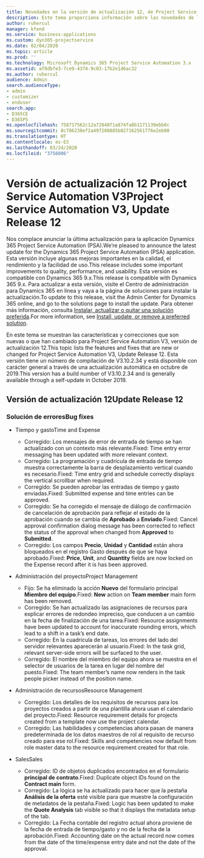 ```yaml
---
title: Novedades en la versión de actualización 12, de Project Service Automation V3
description: Este tema proporciona información sobre las novedades de la versión de actualización 12 de Project Service Automation, V3.
author: ruhercul
manager: kfend
ms.service: business-applications
ms.custom: dyn365-projectservice
ms.date: 02/04/2020
ms.topic: article
ms.prod: ''
ms.technology: Microsoft Dynamics 365 Project Service Automation 3.x
ms.assetid: af8dbfe3-7ce9-4374-9c03-17b2e1d6ac32
ms.author: ruhercul
audience: Admin
search.audienceType:
- admin
- customizer
- enduser
search.app:
- D365CE
- D365PS
ms.openlocfilehash: 758717562c12a72848f1a874fa8b1171139ebb0c
ms.sourcegitcommit: 8c786230ef2a497280885b827162561776e2eb00
ms.translationtype: HT
ms.contentlocale: es-ES
ms.lasthandoff: 03/24/2020
ms.locfileid: "3756006"
---
```

# <a name="project-service-automation-v3-update-release-12"></a><span data-ttu-id="6b5d6-103">Versión de actualización 12 Project Service Automation V3</span><span class="sxs-lookup"><span data-stu-id="6b5d6-103">Project Service Automation V3, Update Release 12</span></span>
<span data-ttu-id="6b5d6-104">Nos complace anunciar la última actualización para la aplicación Dynamics 365 Project Service Automation (PSA).</span><span class="sxs-lookup"><span data-stu-id="6b5d6-104">We’re pleased to announce the latest update for the Dynamics 365 Project Service Automation (PSA) application.</span></span> <span data-ttu-id="6b5d6-105">Esta versión incluye algunas mejoras importantes en la calidad, el rendimiento y la facilidad de uso.</span><span class="sxs-lookup"><span data-stu-id="6b5d6-105">This release includes some important improvements to quality, performance, and usability.</span></span> <span data-ttu-id="6b5d6-106">Esta versión es compatible con Dynamics 365 9.x.</span><span class="sxs-lookup"><span data-stu-id="6b5d6-106">This release is compatible with Dynamics 365 9.x.</span></span> <span data-ttu-id="6b5d6-107">Para actualizar a esta versión, visite el Centro de administración para Dynamics 365 en línea y vaya a la página de soluciones para instalar la actualización.</span><span class="sxs-lookup"><span data-stu-id="6b5d6-107">To update to this release, visit the Admin Center for Dynamics 365 online, and go to the solutions page to install the update.</span></span> <span data-ttu-id="6b5d6-108">Para obtener más información, consulta [Instalar, actualizar o quitar una solución preferida](https://docs.microsoft.com/power-platform/admin/install-remove-preferred-solution).</span><span class="sxs-lookup"><span data-stu-id="6b5d6-108">For more information, see [Install, update, or remove a preferred solution](https://docs.microsoft.com/power-platform/admin/install-remove-preferred-solution).</span></span>

<span data-ttu-id="6b5d6-109">En este tema se muestran las características y correcciones que son nuevas o que han cambiado para Project Service Automation V3, versión de actualización 12.</span><span class="sxs-lookup"><span data-stu-id="6b5d6-109">This topic lists the features and fixes that are new or changed for Project Service Automation V3, Update Release 12.</span></span> <span data-ttu-id="6b5d6-110">Esta versión tiene un número de compilación de V3.10.2.34 y está disponible con carácter general a través de una actualización automática en octubre de 2019.</span><span class="sxs-lookup"><span data-stu-id="6b5d6-110">This version has a build number of V3.10.2.34 and is generally available through a self-update in October 2019.</span></span>

## <a name="update-release-12"></a><span data-ttu-id="6b5d6-111">Versión de actualización 12</span><span class="sxs-lookup"><span data-stu-id="6b5d6-111">Update Release 12</span></span>

### <a name="bug-fixes"></a><span data-ttu-id="6b5d6-112">Solución de errores</span><span class="sxs-lookup"><span data-stu-id="6b5d6-112">Bug fixes</span></span>

- <span data-ttu-id="6b5d6-113">Tiempo y gasto</span><span class="sxs-lookup"><span data-stu-id="6b5d6-113">Time and Expense</span></span>

    - <span data-ttu-id="6b5d6-114">Corregido: Los mensajes de error de entrada de tiempo se han actualizado con un contexto más relevante.</span><span class="sxs-lookup"><span data-stu-id="6b5d6-114">Fixed: Time entry error messaging has been updated with more relevant context.</span></span>
    - <span data-ttu-id="6b5d6-115">Corregido: La programación y cuadrícula de entrada de tiempo muestra correctamente la barra de desplazamiento vertical cuando es necesario.</span><span class="sxs-lookup"><span data-stu-id="6b5d6-115">Fixed: Time entry grid and schedule correctly displays the vertical scrollbar when required.</span></span>
    - <span data-ttu-id="6b5d6-116">Corregido: Se pueden aprobar las entradas de tiempo y gasto enviadas.</span><span class="sxs-lookup"><span data-stu-id="6b5d6-116">Fixed: Submitted expense and time entries can be approved.</span></span>
    - <span data-ttu-id="6b5d6-117">Corregido: Se ha corregido el mensaje de diálogo de confirmación de cancelación de aprobación para reflejar el estado de la aprobación cuando se cambia de **Aprobado** a **Enviado**.</span><span class="sxs-lookup"><span data-stu-id="6b5d6-117">Fixed: Cancel approval confirmation dialog message has been corrected to reflect the status of the approval when changed from **Approved** to **Submitted**.</span></span>
    - <span data-ttu-id="6b5d6-118">Corregido: Los campos **Precio**, **Unidad** y **Cantidad** están ahora bloqueados en el registro Gasto después de que se haya aprobado.</span><span class="sxs-lookup"><span data-stu-id="6b5d6-118">Fixed: **Price**, **Unit**, and **Quantity** fields are now locked on the Expense record after it is has been approved.</span></span>

- <span data-ttu-id="6b5d6-119">Administración del proyecto</span><span class="sxs-lookup"><span data-stu-id="6b5d6-119">Project Management</span></span>

    - <span data-ttu-id="6b5d6-120">Fijo: Se ha eliminado la acción **Nuevo** del formulario principal **Miembro del equipo**.</span><span class="sxs-lookup"><span data-stu-id="6b5d6-120">Fixed: **New** action on **Team member** main form has been removed.</span></span>
    - <span data-ttu-id="6b5d6-121">Corregido: Se han actualizado las asignaciones de recursos para explicar errores de redondeo impreciso, que conducen a un cambio en la fecha de finalización de una tarea.</span><span class="sxs-lookup"><span data-stu-id="6b5d6-121">Fixed: Resource assignments have been updated to account for inaccurate rounding errors, which lead to a shift in a task’s end date.</span></span>
    - <span data-ttu-id="6b5d6-122">Corregido: En la cuadrícula de tareas, los errores del lado del servidor relevantes aparecerán al usuario.</span><span class="sxs-lookup"><span data-stu-id="6b5d6-122">Fixed: In the task grid, relevant server-side errors will be surfaced to the user.</span></span>
    - <span data-ttu-id="6b5d6-123">Corregido: El nombre del miembro del equipo ahora se muestra en el selector de usuarios de la tarea en lugar del nombre del puesto.</span><span class="sxs-lookup"><span data-stu-id="6b5d6-123">Fixed: The team member’s name now renders in the task people picker instead of the position name.</span></span>

- <span data-ttu-id="6b5d6-124">Administración de recursos</span><span class="sxs-lookup"><span data-stu-id="6b5d6-124">Resource Management</span></span>

    - <span data-ttu-id="6b5d6-125">Corregido: Los detalles de los requisitos de recursos para los proyectos creados a partir de una plantilla ahora usan el calendario del proyecto.</span><span class="sxs-lookup"><span data-stu-id="6b5d6-125">Fixed: Resource requirement details for projects created from a template now use the project calendar.</span></span>
    - <span data-ttu-id="6b5d6-126">Corregido: Las habilidades y competencias ahora pasan de manera predeterminada de los datos maestros de rol al requisito de recurso creado para ese rol.</span><span class="sxs-lookup"><span data-stu-id="6b5d6-126">Fixed: Skills and competencies now default from role master data to the resource requirement created for that role.</span></span>

- <span data-ttu-id="6b5d6-127">Sales</span><span class="sxs-lookup"><span data-stu-id="6b5d6-127">Sales</span></span>

    - <span data-ttu-id="6b5d6-128">Corregido: ID de objetos duplicados encontrados en el formulario **principal de contrato**.</span><span class="sxs-lookup"><span data-stu-id="6b5d6-128">Fixed: Duplicate object IDs found on the **Contract main** form.</span></span>
    - <span data-ttu-id="6b5d6-129">Corregido: La lógica se ha actualizado para hacer que la pestaña **Análisis de la oferta** esté visible para que muestre la configuración de metadatos de la pestaña.</span><span class="sxs-lookup"><span data-stu-id="6b5d6-129">Fixed: Logic has been updated to make the **Quote Analysis** tab visible so that it displays the metadata setup of the tab.</span></span>
    - <span data-ttu-id="6b5d6-130">Corregido: La Fecha contable del registro actual ahora proviene de la fecha de entrada de tiempo/gasto y no de la fecha de la aprobación.</span><span class="sxs-lookup"><span data-stu-id="6b5d6-130">Fixed: Accounting date on the actual record now comes from the date of the time/expense entry date and not the date of the approval.</span></span>
